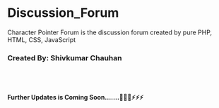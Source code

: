 <h1>Discussion_Forum</h1>
Character Pointer Forum is the discussion forum created by pure PHP, HTML, CSS, JavaScript


<h3>Created By: Shivkumar Chauhan</h3>
<br/>
<br/>
<h4>
Further Updates is Coming Soon.......🚀🚀🚀⚡⚡⚡
</h4>